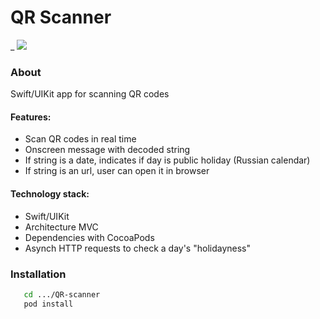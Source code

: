 # QR Scanner #
_
    <img src="https://user-images.githubusercontent.com/105886145/171826494-204c42e7-e5c5-4a36-80fe-6e806f59dc2c.gif"> 
        
    
### About ###
Swift/UIKit app for scanning QR codes

#### Features: ####
   - Scan QR codes in real time
   - Onscreen message with decoded string
   - If string is a date, indicates if day is public holiday (Russian calendar)
   - If string is an url, user can open it in browser

#### Technology stack: ####
  - Swift/UIKit
  - Architecture MVC
  - Dependencies with CocoaPods
  - Asynch HTTP requests to check a day's "holidayness"

### Installation ####
```sh
   cd .../QR-scanner
   pod install 
```
